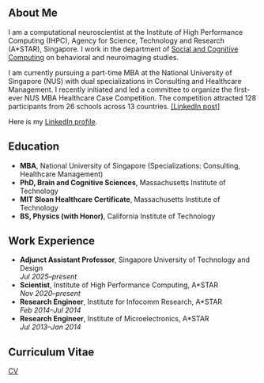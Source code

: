 ## About Me

I am a computational neuroscientist at the Institute of High Performance Computing (IHPC), Agency for Science, Technology and Research (A\*STAR), Singapore. I work in the department of [Social and Cognitive Computing](https://www.a-star.edu.sg/ihpc/ihpc-research-capabilities/social-cognitive-computing) on behavioral and neuroimaging studies. 

I am currently pursuing a part-time MBA at the National University of Singapore (NUS) with dual specializations in Consulting and Healthcare Management. I recently initiated and led a committee to organize the first-ever NUS MBA Healthcare Case Competition. The competition attracted 128 participants from 26 schools across 13 countries. [[LinkedIn post]](https://www.linkedin.com/posts/gladia-hotan_the-inaugural-nus-mba-healthcare-case-competition-activity-7335156970389209088-kGSn?utm_source=share&utm_medium=member_desktop&rcm=ACoAAD1jWbMBaDghXMluPTIDn405-skklB8mufI)

Here is my [LinkedIn profile](https://www.linkedin.com/in/gladia-hotan-26bb03248/).

## Education
- **MBA**, National University of Singapore (Specializations: Consulting, Healthcare Management)
- **PhD, Brain and Cognitive Sciences**, Massachusetts Institute of Technology
- **MIT Sloan Healthcare Certificate**, Massachusetts Institute of Technology
- **BS, Physics (with Honor)**, California Institute of Technology

## Work Experience
- **Adjunct Assistant Professor**, Singapore University of Technology and Design  
*Jul 2025&ndash;present*
- **Scientist**, Institute of High Performance Computing, A\*STAR  
*Nov 2020&ndash;present*
- **Research Engineer**, Institute for Infocomm Research, A\*STAR  
*Feb 2014&ndash;Jul 2014*
- **Research Engineer**, Institute of Microelectronics, A\*STAR  
*Jul 2013&ndash;Jan 2014*

## Curriculum Vitae
[CV](https://gladiahotan.github.io/CV_GladiaHotan_web.pdf) 



